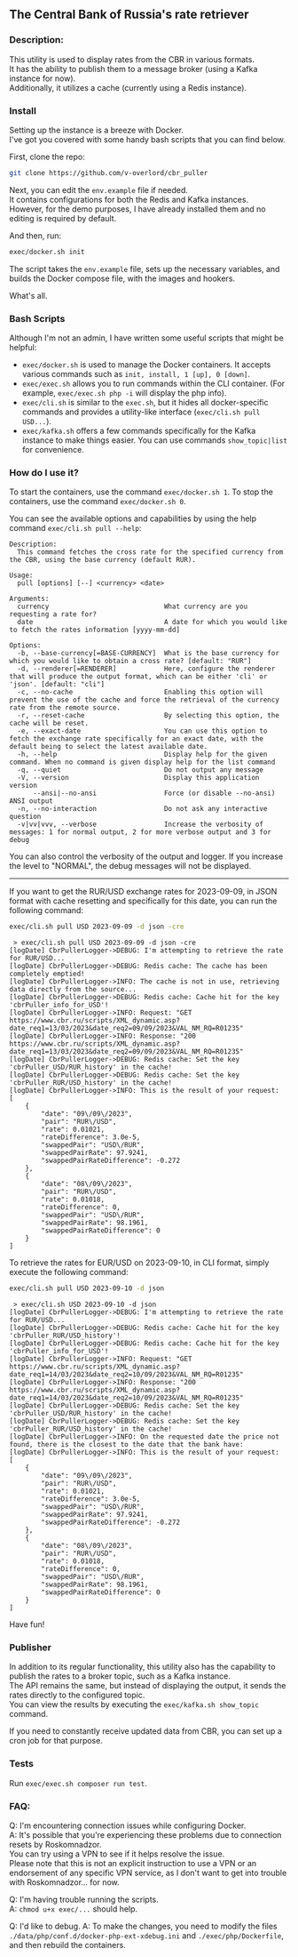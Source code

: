  ## The Central Bank of Russia's rate retriever
 
 ### Description:

This utility is used to display rates from the CBR in various formats.  
It has the ability to publish them to a message broker (using a Kafka instance for now).  
Additionally, it utilizes a cache (currently using a Redis instance).

 ### Install

Setting up the instance is a breeze with Docker.  
I've got you covered with some handy bash scripts that you can find below.

First, clone the repo:  

```bash
git clone https://github.com/v-overlord/cbr_puller
```

Next, you can edit the `env.example` file if needed.  
It contains configurations for both the Redis and Kafka instances.  
However, for the demo purposes, I have already installed them and no editing is required by default.

And then, run:

```bash
exec/docker.sh init
```

The script takes the `env.example` file, sets up the necessary variables, and builds the Docker compose file, with the images and hookers.

What's all.

### Bash Scripts

Although I'm not an admin, I have written some useful scripts that might be helpful:
 * `exec/docker.sh` is used to manage the Docker containers. It accepts various commands such as `init, install, 1 [up], 0 [down]`.  
 * `exec/exec.sh` allows you to run commands within the CLI container. (For example, `exec/exec.sh php -i` will display the php info).  
 * `exec/cli.sh` is similar to the `exec.sh`, but it hides all docker-specific commands and provides a utility-like interface (`exec/cli.sh pull USD...`).
 * `exec/kafka.sh` offers a few commands specifically for the Kafka instance to make things easier. You can use commands `show_topic|list` for convenience.

### How do I use it?

To start the containers, use the command `exec/docker.sh 1`. To stop the containers, use the command `exec/docker.sh 0`.

You can see the available options and capabilities by using the help command `exec/cli.sh pull --help`:

```text
Description:
  This command fetches the cross rate for the specified currency from the CBR, using the base currency (default RUR).

Usage:
  pull [options] [--] <currency> <date>

Arguments:
  currency                             What currency are you requesting a rate for?
  date                                 A date for which you would like to fetch the rates information [yyyy-mm-dd]

Options:
  -b, --base-currency[=BASE-CURRENCY]  What is the base currency for which you would like to obtain a cross rate? [default: "RUR"]
  -d, --renderer[=RENDERER]            Here, configure the renderer that will produce the output format, which can be either 'cli' or 'json'. [default: "cli"]
  -c, --no-cache                       Enabling this option will prevent the use of the cache and force the retrieval of the currency rate from the remote source.
  -r, --reset-cache                    By selecting this option, the cache will be reset.
  -e, --exact-date                     You can use this option to fetch the exchange rate specifically for an exact date, with the default being to select the latest available date.
  -h, --help                           Display help for the given command. When no command is given display help for the list command
  -q, --quiet                          Do not output any message
  -V, --version                        Display this application version
      --ansi|--no-ansi                 Force (or disable --no-ansi) ANSI output
  -n, --no-interaction                 Do not ask any interactive question
  -v|vv|vvv, --verbose                 Increase the verbosity of messages: 1 for normal output, 2 for more verbose output and 3 for debug
```

You can also control the verbosity of the output and logger. If you increase the level to "NORMAL", the debug messages will not be displayed.

---

If you want to get the RUR/USD exchange rates for 2023-09-09, in JSON format with cache resetting and specifically for this date, you can run the following command:  
```bash
exec/cli.sh pull USD 2023-09-09 -d json -cre
```

```text
 > exec/cli.sh pull USD 2023-09-09 -d json -cre
[logDate] CbrPullerLogger->DEBUG: I'm attempting to retrieve the rate for RUR/USD...
[logDate] CbrPullerLogger->DEBUG: Redis cache: The cache has been completely emptied!
[logDate] CbrPullerLogger->INFO: The cache is not in use, retrieving data directly from the source...
[logDate] CbrPullerLogger->DEBUG: Redis cache: Cache hit for the key 'cbrPuller_info_for_USD'!
[logDate] CbrPullerLogger->INFO: Request: "GET https://www.cbr.ru/scripts/XML_dynamic.asp?date_req1=13/03/2023&date_req2=09/09/2023&VAL_NM_RQ=R01235"
[logDate] CbrPullerLogger->INFO: Response: "200 https://www.cbr.ru/scripts/XML_dynamic.asp?date_req1=13/03/2023&date_req2=09/09/2023&VAL_NM_RQ=R01235"
[logDate] CbrPullerLogger->DEBUG: Redis cache: Set the key 'cbrPuller_USD/RUR_history' in the cache!
[logDate] CbrPullerLogger->DEBUG: Redis cache: Set the key 'cbrPuller_RUR/USD_history' in the cache!
[logDate] CbrPullerLogger->INFO: This is the result of your request:
[
    {
        "date": "09\/09\/2023",
        "pair": "RUR\/USD",
        "rate": 0.01021,
        "rateDifference": 3.0e-5,
        "swappedPair": "USD\/RUR",
        "swappedPairRate": 97.9241,
        "swappedPairRateDifference": -0.272
    },
    {
        "date": "08\/09\/2023",
        "pair": "RUR\/USD",
        "rate": 0.01018,
        "rateDifference": 0,
        "swappedPair": "USD\/RUR",
        "swappedPairRate": 98.1961,
        "swappedPairRateDifference": 0
    }
]
```

To retrieve the rates for EUR/USD on 2023-09-10, in CLI format, simply execute the following command:
```bash
exec/cli.sh pull USD 2023-09-10 -d json
```

```text
 > exec/cli.sh USD 2023-09-10 -d json
[logDate] CbrPullerLogger->DEBUG: I'm attempting to retrieve the rate for RUR/USD...
[logDate] CbrPullerLogger->DEBUG: Redis cache: Cache hit for the key 'cbrPuller_RUR/USD_history'!
[logDate] CbrPullerLogger->DEBUG: Redis cache: Cache hit for the key 'cbrPuller_info_for_USD'!
[logDate] CbrPullerLogger->INFO: Request: "GET https://www.cbr.ru/scripts/XML_dynamic.asp?date_req1=14/03/2023&date_req2=10/09/2023&VAL_NM_RQ=R01235"
[logDate] CbrPullerLogger->INFO: Response: "200 https://www.cbr.ru/scripts/XML_dynamic.asp?date_req1=14/03/2023&date_req2=10/09/2023&VAL_NM_RQ=R01235"
[logDate] CbrPullerLogger->DEBUG: Redis cache: Set the key 'cbrPuller_USD/RUR_history' in the cache!
[logDate] CbrPullerLogger->DEBUG: Redis cache: Set the key 'cbrPuller_RUR/USD_history' in the cache!
[logDate] CbrPullerLogger->INFO: On the requested date the price not found, there is the closest to the date that the bank have:
[logDate] CbrPullerLogger->INFO: This is the result of your request:
[
    {
        "date": "09\/09\/2023",
        "pair": "RUR\/USD",
        "rate": 0.01021,
        "rateDifference": 3.0e-5,
        "swappedPair": "USD\/RUR",
        "swappedPairRate": 97.9241,
        "swappedPairRateDifference": -0.272
    },
    {
        "date": "08\/09\/2023",
        "pair": "RUR\/USD",
        "rate": 0.01018,
        "rateDifference": 0,
        "swappedPair": "USD\/RUR",
        "swappedPairRate": 98.1961,
        "swappedPairRateDifference": 0
    }
]
```

Have fun!

### Publisher

In addition to its regular functionality, this utility also has the capability to publish the rates to a broker topic, such as a Kafka instance.  
The API remains the same, but instead of displaying the output, it sends the rates directly to the configured topic.  
You can view the results by executing the `exec/kafka.sh show_topic` command.  

If you need to constantly receive updated data from CBR, you can set up a cron job for that purpose.

### Tests

Run `exec/exec.sh composer run test`.

### FAQ:
 Q: I'm encountering connection issues while configuring Docker.  
 A: It's possible that you're experiencing these problems due to connection resets by Roskomnadzor.  
 You can try using a VPN to see if it helps resolve the issue.  
 Please note that this is not an explicit instruction to use a VPN or an endorsement of any specific VPN service, as I don't want to get into trouble with Roskomnadzor... for now.

 Q: I'm having trouble running the scripts.  
 A: `chmod u+x exec/...` should help.

 Q: I'd like to debug.
 A: To make the changes, you need to modify the files `./data/php/conf.d/docker-php-ext-xdebug.ini` and `./exec/php/Dockerfile`, and then rebuild the containers.